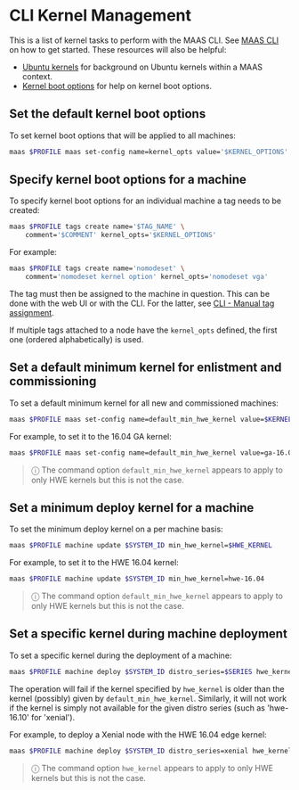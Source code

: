 

# CLI Kernel Management

This is a list of kernel tasks to perform with the MAAS CLI. See
[MAAS CLI][manage-cli] on how to get started. These resources will also be
helpful:

- [Ubuntu kernels][ubuntu-kernels] for background on Ubuntu kernels within a
  MAAS context.
- [Kernel boot options][kernel-boot-options] for help on kernel boot options.


## Set the default kernel boot options

To set kernel boot options that will be applied to all machines:

```bash
maas $PROFILE maas set-config name=kernel_opts value='$KERNEL_OPTIONS'
```

## Specify kernel boot options for a machine

To specify kernel boot options for an individual machine a tag needs to be
created:

```bash
maas $PROFILE tags create name='$TAG_NAME' \
	comment='$COMMENT' kernel_opts='$KERNEL_OPTIONS'
```

For example:

```bash
maas $PROFILE tags create name='nomodeset' \
	comment='nomodeset kernel option' kernel_opts='nomodeset vga'
```

The tag must then be assigned to the machine in question. This can be done
with the web UI or with the CLI. For the latter, see
[CLI - Manual tag assignment][cli-manual-tag-assignment].

If multiple tags attached to a node have the `kernel_opts` defined, the first
one (ordered alphabetically) is used.


## Set a default minimum kernel for enlistment and commissioning

To set a default minimum kernel for all new and commissioned machines:

```bash
maas $PROFILE maas set-config name=default_min_hwe_kernel value=$KERNEL
```

For example, to set it to the 16.04 GA kernel:

```bash
maas $PROFILE maas set-config name=default_min_hwe_kernel value=ga-16.04
```

> ⓘ The command option `default_min_hwe_kernel` appears to apply to only  HWE kernels but this is not the case.


## Set a minimum deploy kernel for a machine

To set the minimum deploy kernel on a per machine basis:

```bash
maas $PROFILE machine update $SYSTEM_ID min_hwe_kernel=$HWE_KERNEL
```

For example, to set it to the HWE 16.04 kernel:

```bash
maas $PROFILE machine update $SYSTEM_ID min_hwe_kernel=hwe-16.04
```

> ⓘ The command option `default_min_hwe_kernel` appears to apply to only  HWE kernels but this is not the case.


## Set a specific kernel during machine deployment

To set a specific kernel during the deployment of a machine:

```bash
maas $PROFILE machine deploy $SYSTEM_ID distro_series=$SERIES hwe_kernel=$KERNEL
```

The operation will fail if the kernel specified by `hwe_kernel` is older than
the kernel (possibly) given by `default_min_hwe_kernel`. Similarly, it will not
work if the kernel is simply not available for the given distro series (such as
'hwe-16.10' for 'xenial').

For example, to deploy a Xenial node with the HWE 16.04 edge kernel:

```bash
maas $PROFILE machine deploy $SYSTEM_ID distro_series=xenial hwe_kernel=hwe-16.04-edge
```

> ⓘ The command option `hwe_kernel` appears to apply to only HWE kernels but this is not the case.


<!-- LINKS -->

[manage-cli]: manage-cli.md
[ubuntu-kernels]: nodes-kernels.md
[kernel-boot-options]: nodes-kernel-options.md
[cli-manual-tag-assignment]: manage-cli-tags.md#manual-tag-assignment
